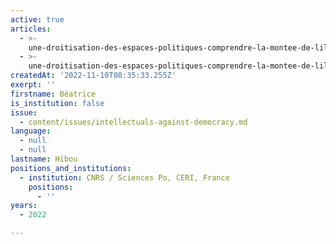 ```yaml
---
active: true
articles:
  - >-
    une-droitisation-des-espaces-politiques-comprendre-la-montee-de-lilliberalisme-et-de-le03nboe0sf2sxtreme-droite
  - >-
    une-droitisation-des-espaces-politiques-comprendre-la-montee-de-lilliberalisme-et-de-lextreme-droite
createdAt: '2022-11-10T08:35:33.255Z'
exerpt: ''
firstname: Béatrice
is_institution: false
issue:
  - content/issues/intellectuals-against-democracy.md
language:
  - null
  - null
lastname: Hibou
positions_and_institutions:
  - institution: CNRS / Sciences Po, CERI, France
    positions:
      - ''
years:
  - 2022

---
```

